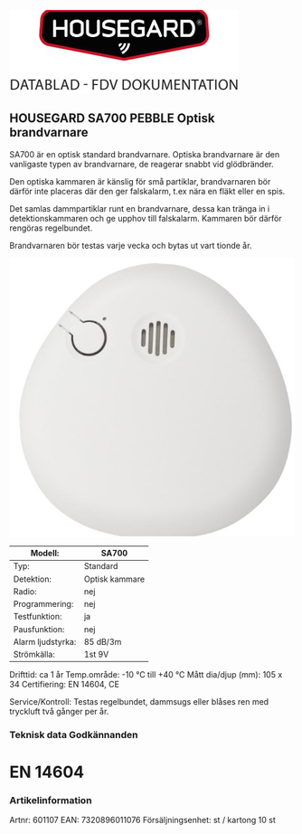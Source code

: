 ![](_page_0_Picture_0.jpeg)

## HOUSEGARD SA700 PEBBLE Optisk brandvarnare

SA700 är en optisk standard brandvarnare. Optiska brandvarnare är den vanligaste typen av brandvarnare, de reagerar snabbt vid glödbränder.

Den optiska kammaren är känslig för små partiklar, brandvarnaren bör därför inte placeras där den ger falskalarm, t.ex nära en fläkt eller en spis.

Det samlas dammpartiklar runt en brandvarnare, dessa kan tränga in i detektionskammaren och ge upphov till falskalarm. Kammaren bör därför rengöras regelbundet.

Brandvarnaren bör testas varje vecka och bytas ut vart tionde år.

![](_page_0_Picture_6.jpeg)

| Modell:           | SA700          |
|-------------------|----------------|
| Typ:              | Standard       |
| Detektion:        | Optisk kammare |
| Radio:            | nej            |
| Programmering:    | nej            |
| Testfunktion:     | ja             |
| Pausfunktion:     | nej            |
| Alarm ljudstyrka: | 85 dB/3m       |
| Strömkälla:       | 1st 9V         |

Drifttid: ca 1 år Temp.område: -10 °C till +40 °C Mått dia/djup (mm): 105 x 34 Certifiering: EN 14604, CE

Service/Kontroll: Testas regelbundet, dammsugs eller blåses ren med tryckluft två gånger per år.

### Teknisk data Godkännanden

# EN 14604

### Artikelinformation

Artnr: 601107 EAN: 7320896011076 Försäljningsenhet: st / kartong 10 st